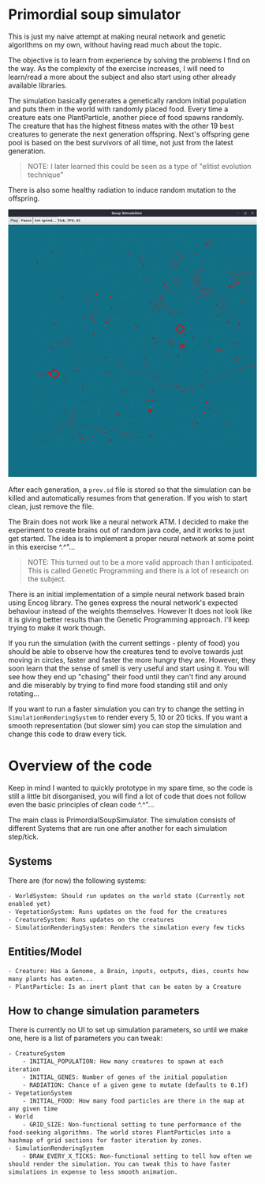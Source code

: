 # Primordial soup simulator

This is just my naive attempt at making neural network and genetic algorithms on my own, without having read much about
 the topic.
 
The objective is to learn from experience by solving the problems I find on the way. As the complexity of the exercise
 increases, I will need to learn/read a more about the subject and also start using other already available libraries.  

The simulation basically generates a genetically random initial population and puts them in the world with randomly placed food.
Every time a creature eats one PlantParticle, another piece of food spawns randomly.
The creature that has the highest fitness mates with the other 19 best creatures to generate the next generation offspring.
Next's offspring gene pool is based on the best survivors of all time, not just from the latest generation. 

> NOTE: I later learned this could be seen as a type of "elitist evolution technique"

There is also some healthy radiation to induce random mutation to the offspring.

![screenshot](screenshot.png "Sample screenshot of an early stage")

After each generation, a `prev.sd` file is stored so that the simulation can be killed and automatically resumes from that generation.
If you wish to start clean, just remove the file.

The Brain does not work like a neural network ATM. I decided to make the experiment to create brains out of random java
 code, and it works to just get started.
The idea is to implement a proper neural network at some point in this exercise ^.^"...

> NOTE: This turned out to be a more valid approach than I anticipated. This is called Genetic Programming and there is
> a lot of research on the subject.

There is an initial implementation of a simple neural network based brain using Encog library. The genes express the
neural network's expected behaviour instead of the weights themselves. 
However It does not look like it is giving better results than the Genetic Programming approach. I'll keep trying to 
make it work though.

If you run the simulation (with the current settings - plenty of food) you should be able to observe how the creatures
tend to evolve towards just moving in circles, faster and faster the more hungry they are. 
However, they soon learn that the sense of smell is very useful and start using it. You will see how they end up
"chasing" their food until they can't find any around and die miserably by trying to find more food standing still 
and only rotating...

If you want to run a faster simulation you can try to change the setting in `SimulationRenderingSystem` to render 
every 5, 10 or 20 ticks. If you want a smooth representation (but slower sim) you can stop the simulation and change 
this code to draw every tick.

# Overview of the code

Keep in mind I wanted to quickly prototype in my spare time, so the code is still a little bit disorganised, 
you will find a lot of code that does not follow even the basic principles of clean code ^.^"...

The main class is PrimordialSoupSimulator. The simulation consists of different Systems that are run one after another
 for each simulation step/tick.

## Systems

There are (for now) the following systems:
    
    - WorldSystem: Should run updates on the world state (Currently not enabled yet)
    - VegetationSystem: Runs updates on the food for the creatures
    - CreatureSystem: Runs updates on the creatures
    - SimulationRenderingSystem: Renders the simulation every few ticks
    
## Entities/Model

    - Creature: Has a Genome, a Brain, inputs, outputs, dies, counts how many plants has eaten...
    - PlantParticle: Is an inert plant that can be eaten by a Creature

## How to change simulation parameters

There is currently no UI to set up simulation parameters, so until we make one, here is a list of parameters you can tweak:

    - CreatureSystem
        - INITIAL_POPULATION: How many creatures to spawn at each iteration
        - INITIAL_GENES: Number of genes of the initial population
        - RADIATION: Chance of a given gene to mutate (defaults to 0.1f)
    - VegetationSystem
        - INITIAL_FOOD: How many food particles are there in the map at any given time
    - World
        - GRID_SIZE: Non-functional setting to tune performance of the food-seeking algorithms. The world stores PlantParticles into a hashmap of grid sections for faster iteration by zones.
    - SimulationRenderingSystem
        - DRAW_EVERY_X_TICKS: Non-functional setting to tell how often we should render the simulation. You can tweak this to have faster simulations in expense to less smooth animation.
        